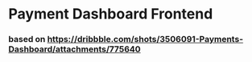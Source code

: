 # Payment Dashboard Frontend
### based on https://dribbble.com/shots/3506091-Payments-Dashboard/attachments/775640
